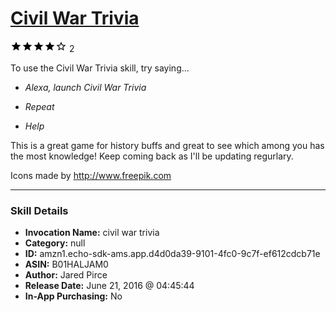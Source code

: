 # [Civil War Trivia](http://alexa.amazon.com/#skills/amzn1.echo-sdk-ams.app.d4d0da39-9101-4fc0-9c7f-ef612cdcb71e)
![4 stars](../../images/ic_star_black_18dp_1x.png)![4 stars](../../images/ic_star_black_18dp_1x.png)![4 stars](../../images/ic_star_black_18dp_1x.png)![4 stars](../../images/ic_star_black_18dp_1x.png)![4 stars](../../images/ic_star_border_black_18dp_1x.png) 2

To use the Civil War Trivia skill, try saying...

* *Alexa, launch Civil War Trivia*

* *Repeat*

* *Help*

This is a great game for history buffs and great to see which among you has the most knowledge! Keep coming back as I'll be updating regurlary. 

Icons made by http://www.freepik.com

***

### Skill Details

* **Invocation Name:** civil war trivia
* **Category:** null
* **ID:** amzn1.echo-sdk-ams.app.d4d0da39-9101-4fc0-9c7f-ef612cdcb71e
* **ASIN:** B01HALJAM0
* **Author:** Jared Pirce
* **Release Date:** June 21, 2016 @ 04:45:44
* **In-App Purchasing:** No
